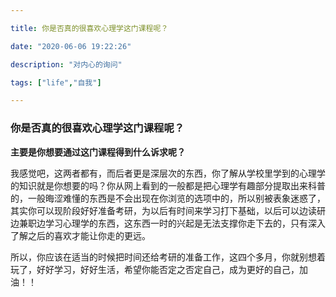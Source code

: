 ```yaml
---

title: 你是否真的很喜欢心理学这门课程呢？

date: "2020-06-06 19:22:26"

description: "对内心的询问"

tags: ["life","自我"]

---
```

### 你是否真的很喜欢心理学这门课程呢？

**主要是你想要通过这门课程得到什么诉求呢？**

 我感觉吧，这两者都有，而后者更是深层次的东西，你了解从学校里学到的心理学的知识就是你想要的吗？你从网上看到的一般都是把心理学有趣部分提取出来科普的，一般晦涩难懂的东西是不会出现在你浏览的选项中的，所以别被表象迷惑了，其实你可以现阶段好好准备考研，为以后有时间来学习打下基础，以后可以边读研边兼职边学习心理学的东西，这东西一时的兴起是无法支撑你走下去的，只有深入了解之后的喜欢才能让你走的更远。

 所以，你应该在适当的时候把时间还给考研的准备工作，这四个多月，你就别想着玩了，好好学习，好好生活，希望你能否定之否定自己，成为更好的自己，加油！！





